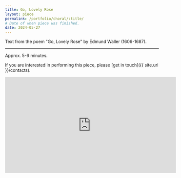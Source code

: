 ```yaml
---
title: Go, Lovely Rose
layout: piece
permalink: /portfolio/choral/:title/
# Date of when piece was finished.
date: 2024-05-27
---
```


Text from the poem "Go, Lovely Rose" by Edmund Waller (1606-1687).

---

Approx. 5-6 minutes.

If you are interested in performing this piece, please [get in touch]({{ site.url }}/contacts).

<iframe width="560" height="315" src="https://www.youtube.com/embed/72Hcb_9dJWs" frameborder="0" allow="autoplay; encrypted-media" allowfullscreen></iframe>